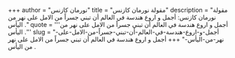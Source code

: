+++
author = "نورمان كازنس"
title = "مقولة نورمان كازنس"
description = "مقولة نورمان كازنس: أجمل و اروع هندسة في العالم أن تبني جسراً من الامل على نهر من اليأس ."
quote = '''أجمل و اروع هندسة في العالم أن تبني جسراً من الامل على نهر من اليأس .''' 
slug = "أجمل-و-اروع-هندسة-في-العالم-أن-تبني-جسراً-من-الامل-على-نهر-من-اليأس-"
+++
أجمل و اروع هندسة في العالم أن تبني جسراً من الامل على نهر من اليأس .
